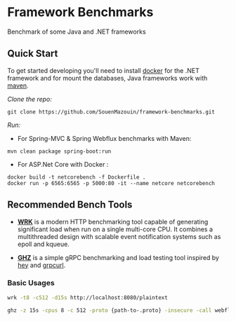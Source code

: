 # Framework Benchmarks

Benchmark of some Java and .NET frameworks


## Quick Start
To get started developing you'll need to install [docker](https://docs.docker.com/install/) for the .NET framework and for mount the databases, Java frameworks work with [maven](https://maven.apache.org/).

*Clone the repo:*
```
git clone https://github.com/SouenMazouin/framework-benchmarks.git
```
*Run:*

* For Spring-MVC & Spring Webflux benchmarks with Maven:

```
mvn clean package spring-boot:run
```

* For ASP.Net Core with Docker :
```
docker build -t netcorebench -f Dockerfile . 
docker run -p 6565:6565 -p 5000:80 -it --name netcore netcorebench
```

## Recommended Bench Tools

* **[WRK](https://github.com/wg/wrk)** is a modern HTTP benchmarking tool capable of generating significant load when run on a single multi-core CPU. It combines a multithreaded design with scalable event notification systems such as epoll and kqueue.

* **[GHZ](https://ghz.sh/)**
is a simple gRPC benchmarking and load testing tool inspired by
[hey](https://ghz.sh/) and [grpcurl](https://github.com/fullstorydev/grpcurl).
 
### Basic Usages

```bash
wrk -t8 -c512 -d15s http://localhost:8080/plaintext
```

```bash
ghz -z 15s -cpus 8 -c 512 -proto {path-to-.proto} -insecure -call webfluxbench.WebfluxService.InMemory -d '{}' 0.0.0.0:6565
```





